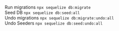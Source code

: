 Run migrations
`npx sequelize db:migrate` \
Seed DB
`npx sequelize db:seed:all` \
Undo migrations
`npx sequelize db:migrate:undo:all` \
Undo Seeders
`npx sequelize db:seed:undo:all`